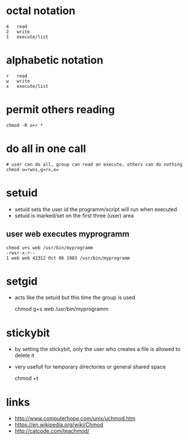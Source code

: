 # octal notation

    4	read
    2	write
    1	execute/list

# alphabetic notation

    r	read
    w	write
    x	execute/list

# permit others reading

    chmod -R o+r *

# do all in one call

    # user can do all, group can read an execute, others can do nothing
    chmod u=rwxs,g=rx,o=

# setuid

* setuid sets the user id the programm/script will run when executed
* setuid is marked/set on the first three (user) area

## user web executes myprogramm

    chmod u+s web /usr/bin/myprogramm
    -rwsr-x-r--
    1 web web 42312 Oct 06 1983 /usr/bin/myprogramm

# setgid

* acts like the setuid but this time the group is used

    chmod g+s web /usr/bin/myprogramm

# stickybit

* by setting the stickybit, only the user who creates a file is allowed to delete it
* very usefull for temporary directories or general shared space

    chmod +t

# links

* http://www.computerhope.com/unix/uchmod.htm
* https://en.wikipedia.org/wiki/Chmod
* http://catcode.com/teachmod/
